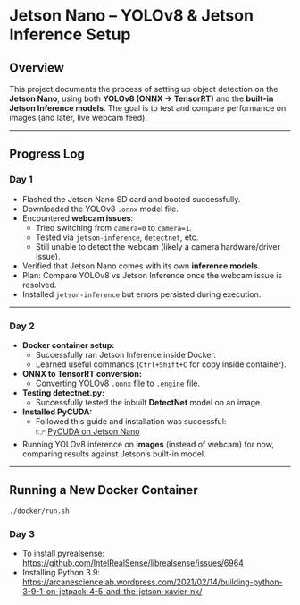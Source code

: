 # Jetson Nano – YOLOv8 & Jetson Inference Setup  

## Overview  
This project documents the process of setting up object detection on the **Jetson Nano**, using both **YOLOv8 (ONNX → TensorRT)** and the **built-in Jetson Inference models**. The goal is to test and compare performance on images (and later, live webcam feed).  

---

## Progress Log  

### Day 1  
- Flashed the Jetson Nano SD card and booted successfully.  
- Downloaded the YOLOv8 `.onnx` model file.  
- Encountered **webcam issues**:  
  - Tried switching from `camera=0` to `camera=1`.  
  - Tested via `jetson-inference`, `detectnet`, etc.  
  - Still unable to detect the webcam (likely a camera hardware/driver issue).  
- Verified that Jetson Nano comes with its own **inference models**.  
- Plan: Compare YOLOv8 vs Jetson Inference once the webcam issue is resolved.  
- Installed `jetson-inference` but errors persisted during execution.  

---

### Day 2  
- **Docker container setup:**  
  - Successfully ran Jetson Inference inside Docker.  
  - Learned useful commands (`Ctrl+Shift+C` for copy inside container).  
- **ONNX to TensorRT conversion:**  
  - Converting YOLOv8 `.onnx` file to `.engine` file.  
- **Testing detectnet.py:**  
  - Successfully tested the inbuilt **DetectNet** model on an image.  
- **Installed PyCUDA:**  
  - Followed this guide and installation was successful:  
    👉 [PyCUDA on Jetson Nano](https://medium.com/dropout-analytics/pycuda-on-jetson-nano-7990decab299)  
- Running YOLOv8 inference on **images** (instead of webcam) for now, comparing results against Jetson’s built-in model.  

---

## Running a New Docker Container  
```bash
./docker/run.sh
```

### Day 3
- To install pyrealsense: https://github.com/IntelRealSense/librealsense/issues/6964
- Installing Python 3.9: https://arcanesciencelab.wordpress.com/2021/02/14/building-python-3-9-1-on-jetpack-4-5-and-the-jetson-xavier-nx/
